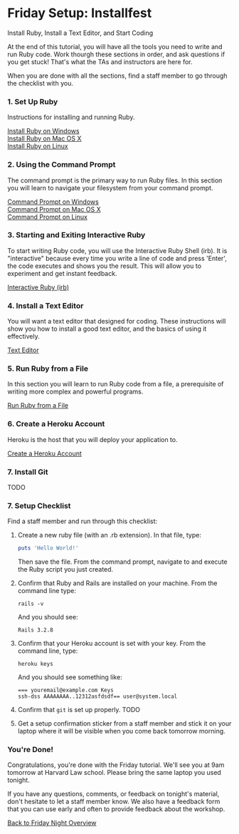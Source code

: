 # Friday Setup: Installfest


Install Ruby, Install a Text Editor, and Start Coding

At the end of this tutorial, you will have all the tools you need to write and run Ruby code. Work thourgh
these sections in order, and ask questions if you get stuck! That's what the TAs and instructors are here for.

When you are done with all the sections, find a staff member to go through the checklist with you.


### 1. Set Up Ruby
Instructions for installing and running Ruby.

[Install Ruby on Windows](/ruby_from_scratch/install/windows)  
[Install Ruby on Mac OS X](/ruby_from_scratch/install/osx)  
[Install Ruby on Linux](/ruby_from_scratch/install/linux)  


### 2. Using the Command Prompt
The command prompt is the primary way to run Ruby files. In this section you will learn to navigate your filesystem
from your command prompt.

[Command Prompt on Windows](/ruby_from_scratch/command_prompt/windows)  
[Command Prompt on Mac OS X](/ruby_from_scratch/command_prompt/osx)  
[Command Prompt on Linux](/ruby_from_scratch/command_prompt/linux)  

### 3. Starting and Exiting Interactive Ruby
To start writing Ruby code, you will use the Interactive Ruby Shell (irb). It is "interactive" because every time you 
write a line of code and press 'Enter', the code executes and shows you the result. This will allow you to experiment
and get instant feedback.

[Interactive Ruby (irb)](/ruby_from_scratch/interactive_ruby/all)  

### 4. Install a Text Editor
You will want a text editor that designed for coding. These instructions will show you how to install a good text 
editor, and the basics of using it effectively.

[Text Editor](/ruby_from_scratch/text_editor/all)  

### 5. Run Ruby from a File
In this section you will learn to run Ruby code from a file, a prerequisite of writing more complex and powerful
programs.

[Run Ruby from a File](/ruby_from_scratch/run_ruby/all)


### 6. Create a Heroku Account
Heroku is the host that you will deploy your application to.

[Create a Heroku Account](/installfest/create_a_heroku_account)

### 7. Install Git

TODO




### 7. Setup Checklist 

Find a staff member and run through this checklist:

1. Create a new ruby file (with an .rb extension). In that file, type:

    ``` ruby
    puts 'Hello World!'
    ```
    Then save the file. From the command prompt, navigate to and execute the Ruby script you just created.

2. Confirm that Ruby and Rails are installed on your machine.  From the command line type:

    ```text
    rails -v
    ```
    
    And you should see:
    
    ```text
    Rails 3.2.8
    ```
    
3. Confirm that your Heroku account is set with your key. From the
   command line, type:

    ```text
    heroku keys
    ```
    And you should see something like:

    ```text
    === youremail@example.com Keys
    ssh-dss AAAAAAAA..12312asfdsdf== user@system.local
    ```

4. Confirm that `git` is set up properly. TODO


5. Get a setup confirmation sticker from a staff member and stick it on
   your laptop where it will be visible when you come back tomorrow morning.


### You're Done!
Congratulations, you're done with the Friday tutorial. We'll see you at 9am tomorrow at Harvard Law school. Please bring
the same laptop you used tonight.

If you have any questions, comments, or feedback on tonight's material, don't hesitate to let a staff member know. We 
also have a feedback form that you can use early and often to provide feedback about the workshop. 

[Back to Friday Night Overview](/friday)
